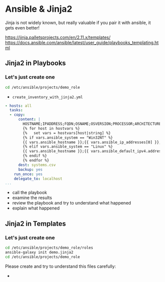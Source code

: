 # Ansible & Jinja2 
Jinja is not widely known, but really valuable if you pair it with ansible, it gets even better!

https://jinja.palletsprojects.com/en/2.11.x/templates/
https://docs.ansible.com/ansible/latest/user_guide/playbooks_templating.html


## Jinja2 in Playbooks
### Let's just create one
```bash
cd /etc/ansible/projects/demo_role
```
* <code>create_inventory_with_jinja2.yml</code>
```yaml
- hosts: all
  tasks:
  - copy:
      content: |
        HOSTNAME;IPADDRESS;FQDN;OSNAME;OSVERSION;PROCESSOR;ARCHITECTURE;MEMORY;
        {% for host in hostvars %}
        {%   set vars = hostvars[host|string] %}
        {% if vars.ansible_system == "Win32NT" %}
        {{ vars.ansible_hostname }};{{ vars.ansible_ip_addresses[0] }};{{ vars.ansible_fqdn }};{{ vars.ansible_distribution }};{{ vars.ansible_distribution_version }};{{ vars.ansible_processor[1] }};{{ vars.ansible_architecture }};{{ (vars.ansible_memtotal_mb/1024)|round|int }};  
        {% elif vars.ansible_system == "Linux" %}
        {{ vars.ansible_hostname }};{{ vars.ansible_default_ipv4.address }};{{ vars.ansible_fqdn }};{{ vars.ansible_distribution }};{{ vars.ansible_distribution_version }};{{ vars.ansible_processor[1] }};{{ vars.ansible_architecture }};{{ (vars.ansible_memtotal_mb/1024)|round|int }};  
        {% endif %}
        {% endfor %}
      dest: systems.csv
      backup: yes
    run_once: yes
    delegate_to: localhost
...

```
* call the playbook
* examine the results
* review the playbook and try to understand what happened
* explain what happened

## Jinja2 in Templates
### Let's just create one
```bash
cd /etc/ansible/projects/demo_role/roles
ansible-galaxy init demo.jinja2
cd /etc/ansible/projects/demo_role
```
Please create and try to understand this files carefully:

* <code></code>
```yaml
```
<!--stackedit_data:
eyJoaXN0b3J5IjpbLTE4NzkyMDY3MjMsLTE1NTA2MjA3NTAsLT
EyOTYxNTc0MTksNjI5ODMwNzI4XX0=
-->